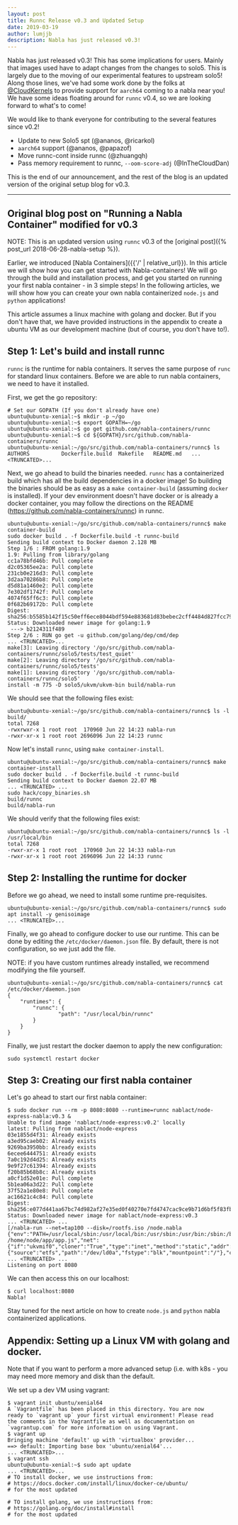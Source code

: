 ```yaml
---
layout: post
title: Runnc Release v0.3 and Updated Setup
date: 2019-03-19
author: lumjjb
description: Nabla has just released v0.3!
---
```



Nabla has just released v0.3! This has some implications for users. Mainly that images used have to adapt changes from the changes to solo5. This is largely due to the moving of our experimental features to upstream solo5! Along those lines, we've had some work done by the folks at [@CloudKernels](https://twitter.com/CloudKernels) to provide support for `aarch64` coming to a nabla near you! We have some ideas floating around for `runnc` v0.4, so we are looking forward to what's to come!

We would like to thank everyone for contributing to the several features since v0.2!
- Update to new Solo5 spt (@ananos, @ricarkol)
- `aarch64` support (@ananos, @papazof)
- Move runnc-cont inside runnc (@zhuangqh)
- Pass memory requirement to runnc, `--oom-score-adj` (@InTheCloudDan)

This is the end of our announcement, and the rest of the blog is an updated version of the original setup blog for v0.3.

---

## Original blog post on "Running a Nabla Container" modified for v0.3

NOTE: This is an updated version using `runnc` v0.3 of the [original post]({% post_url 2018-06-28-nabla-setup %}).

Earlier, we introduced [Nabla Containers]({{'/' | relative_url}}). In this article we will show how you can get started with Nabla-containers! We will go through the build and installation process, and get you started on running your first nabla container - in 3 simple steps! In the following articles, we will show how you can create your own nabla containerized `node.js` and `python` applications!

This article assumes a linux machine with golang and docker. But if you don't have that, we have provided instructions in the appendix to create a ubuntu VM as our development machine (but of course, you don't have to!).

## Step 1: Let's build and install runnc

`runnc` is the runtime for nabla containers. It serves the same purpose of `runc` for standard linux containers. Before we are able to run nabla containers, we need to have it installed.

First, we get the go repository:

```
# Set our GOPATH (If you don't already have one)
ubuntu@ubuntu-xenial:~$ mkdir -p ~/go
ubuntu@ubuntu-xenial:~$ export GOPATH=~/go
ubuntu@ubuntu-xenial:~$ go get github.com/nabla-containers/runnc
ubuntu@ubuntu-xenial:~$ cd ${GOPATH}/src/github.com/nabla-containers/runnc
ubuntu@ubuntu-xenial:~/go/src/github.com/nabla-containers/runnc$ ls
AUTHORS          Dockerfile.build  Makefile   README.md   ... <TRUNCATED>...
```

Next, we go ahead to build the binaries needed. `runnc` has a containerized build which has all the build dependencies in a docker image! So building the binaries should be as easy as a `make container-build` (assuming `docker` is installed). If your dev environment doesn't have docker or is already a docker container, you may follow the directions on the README (https://github.com/nabla-containers/runnc) in runnc.

```
ubuntu@ubuntu-xenial:~/go/src/github.com/nabla-containers/runnc$ make container-build
sudo docker build . -f Dockerfile.build -t runnc-build
Sending build context to Docker daemon 2.128 MB
Step 1/6 : FROM golang:1.9
1.9: Pulling from library/golang
cc1a78bfd46b: Pull complete
d2c05365ee2a: Pull complete
231cb0e216d3: Pull complete
3d2aa70286b8: Pull complete
d5d81a1460e2: Pull complete
7e302df1742f: Pull complete
4074f65ff6c3: Pull complete
0f682b69172b: Pull complete
Digest: sha256:b5585b142f15c50eff6ece8044bdf594e883681d83bebec2cff4484d827fcc79
Status: Downloaded newer image for golang:1.9
 ---> b2124311f489
Step 2/6 : RUN go get -u github.com/golang/dep/cmd/dep
... <TRUNCATED>...
make[3]: Leaving directory '/go/src/github.com/nabla-containers/runnc/solo5/tests/test_quiet'
make[2]: Leaving directory '/go/src/github.com/nabla-containers/runnc/solo5/tests'
make[1]: Leaving directory '/go/src/github.com/nabla-containers/runnc/solo5'
install -m 775 -D solo5/ukvm/ukvm-bin build/nabla-run
```
We should see that the following files exist:

```
ubuntu@ubuntu-xenial:~/go/src/github.com/nabla-containers/runnc$ ls -l build/
total 7268
-rwxrwxr-x 1 root root  170960 Jun 22 14:23 nabla-run
-rwxr-xr-x 1 root root 2696096 Jun 22 14:23 runnc
```

Now let's install `runnc`, using `make container-install`.
```
ubuntu@ubuntu-xenial:~/go/src/github.com/nabla-containers/runnc$ make container-install
sudo docker build . -f Dockerfile.build -t runnc-build
Sending build context to Docker daemon 22.07 MB
... <TRUNCATED> ...
sudo hack/copy_binaries.sh
build/runnc
build/nabla-run
```

We should verify that the following files exist:

```
ubuntu@ubuntu-xenial:~/go/src/github.com/nabla-containers/runnc$ ls -l /usr/local/bin
total 7268
-rwxr-xr-x 1 root root  170960 Jun 22 14:33 nabla-run
-rwxr-xr-x 1 root root 2696096 Jun 22 14:33 runnc
```

## Step 2: Installing the runtime for docker

Before we go ahead, we need to install some runtime pre-requisites.
```
ubuntu@ubuntu-xenial:~/go/src/github.com/nabla-containers/runnc$ sudo apt install -y genisoimage
... <TRUNCATED>...
```

Finally, we go ahead to configure docker to use our runtime. This can be done by editing the `/etc/docker/daemon.json` file. By default, there is not configuration, so we just add the file.

NOTE: if you have custom runtimes already installed, we recommend modifying the file yourself.

```
ubuntu@ubuntu-xenial:~/go/src/github.com/nabla-containers/runnc$ cat /etc/docker/daemon.json
{
    "runtimes": {
        "runnc": {
                "path": "/usr/local/bin/runnc"
        }
    }
}
```

Finally, we just restart the docker daemon to apply the new configuration:

```
sudo systemctl restart docker
```


## Step 3: Creating our first nabla container
Let's go ahead to start our first nabla container:
```
$ sudo docker run --rm -p 8080:8080 --runtime=runnc nablact/node-express-nabla:v0.3 &
Unable to find image 'nablact/node-express:v0.2' locally
latest: Pulling from nablact/node-express
03e1855d4f31: Already exists
a3ed95caeb02: Already exists
9269ba3950bb: Already exists
6ecee6444751: Already exists
7a0c192d4d25: Already exists
9e9f27c61394: Already exists
f20b85b68b8c: Already exists
a0cf1d52e01e: Pull complete
5b1ea06a3d22: Pull complete
37f52a1e80e8: Pull complete
ac16621c4c84: Pull complete
Digest: sha256:e077d441aa67bc74d982af27e35ed0f40270e7fd4747cac9ce9b71d6bf5f83fb
Status: Downloaded newer image for nablact/node-express:v0.3
... <TRUNCATED> ...
[/nabla-run --net=tap100 --disk=/rootfs.iso /node.nabla {"env":"PATH=/usr/local/sbin:/usr/local/bin:/usr/sbin:/usr/bin:/sbin:/bin","env":"HOSTNAME=0f9813ba8dba","cmdline":"/node.nabla /home/node/app/app.js","net":{"if":"ukvmif0","cloner":"True","type":"inet","method":"static","addr":"172.17.0.2","mask":"16","gw":"172.17.0.1"},"blk":{"source":"etfs","path":"/dev/ld0a","fstype":"blk","mountpoint":"/"},"cwd":"/"}]
... <TRUNCATED> ...
Listening on port 8080
```

We can then access this on our localhost:

```
$ curl localhost:8080
Nabla!
```

Stay tuned for the next article on how to create `node.js` and  `python` nabla containerized applications.


## Appendix: Setting up a Linux VM with golang and docker.

Note that if you want to perform a more advanced setup (i.e. with k8s - you may need more memory and disk than the default.

We set up a dev VM using vagrant:

```
$ vagrant init ubuntu/xenial64
A `Vagrantfile` has been placed in this directory. You are now
ready to `vagrant up` your first virtual environment! Please read
the comments in the Vagrantfile as well as documentation on
`vagrantup.com` for more information on using Vagrant.
$ vagrant up
Bringing machine 'default' up with 'virtualbox' provider...
==> default: Importing base box 'ubuntu/xenial64'...
... <TRUNCATED>...
$ vagrant ssh
ubuntu@ubuntu-xenial:~$ sudo apt update
... <TRUNCATED>...
# TO install docker, we use instructions from:
# https://docs.docker.com/install/linux/docker-ce/ubuntu/
# for the most updated

# TO install golang, we use instructions from:
# https://golang.org/doc/install#install
# for the most updated

```
